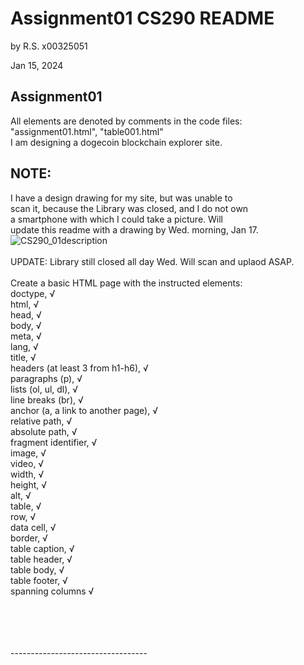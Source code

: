 # Assignment01 CS290 README  
by R.S. x00325051

Jan 15, 2024  

## Assignment01  
All elements are denoted by comments in the code files:  
"assignment01.html", "table001.html"  
I am designing a dogecoin blockchain explorer site.    
## NOTE:  
I have a design drawing for my site, but was unable to  
scan it, because the Library was closed, and I do not own  
a smartphone with which I could take a picture. Will  
update this readme with a drawing by Wed. morning, Jan 17.
![CS290_01description](https://github.com/HighwayChile/CS290_WINTER24/assets/46361031/534e4231-7ce7-4055-8335-d1505e3ce142)
&nbsp;  
&nbsp;  
UPDATE: Library still closed all day Wed. Will scan and uplaod ASAP.
&nbsp;  
&nbsp;  
Create a basic HTML page with the instructed elements:    
  doctype,    √  
  html,       √  
  head,       √  
  body,       √  
  meta,       √  
  lang,       √  
  title,      √  
  headers (at least 3 from h1-h6),      √  
  paragraphs (p),                       √  
  lists (ol, ul, dl),                   √  
  line breaks (br),                     √  
  anchor (a, a link to another page),   √  
  relative path,                        √  
  absolute path,                        √  
  fragment identifier,                  √  
  image,                 √  
  video,                 √  
  width,                 √  
  height,                √  
  alt,                   √  
  table,                 √  
  row,                   √  
  data cell,             √  
  border,                √  
  table caption,         √  
  table header,          √  
  table body,            √  
  table footer,          √  
  spanning columns       √  


<br>
<br>
<br>
<br>
----------------------------------

